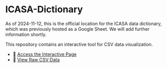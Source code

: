 # ICASA-Dictionary
As of 2024-11-12, this is the official location for the ICASA data dictionary, which was previously hosted as a Google Sheet.
We will add further information shortly.


This repository contains an interactive tool for CSV data visualization.

- 🔗 [Access the Interactive Page](https://wpavan.github.io/ICASA-Dictionary/)
- 📄 [View Raw CSV Data](Metadata.csv)